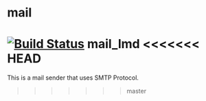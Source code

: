 # mail
[![Build Status](https://travis-ci.org/MidNightBlackCat/mail.svg)](https://travis-ci.org/MidNightBlackCat/mail)
mail_lmd
<<<<<<< HEAD
=======
This is a mail sender that uses SMTP Protocol.
>>>>>>> master
